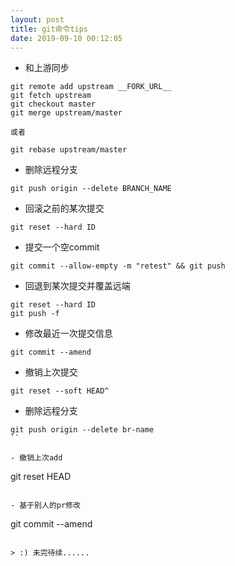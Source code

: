 ```yaml
---
layout: post
title: git命令tips
date: 2019-09-10 00:12:05
---
```


- 和上游同步

```
git remote add upstream __FORK_URL__
git fetch upstream
git checkout master
git merge upstream/master

或者

git rebase upstream/master
```

- 删除远程分支

```
git push origin --delete BRANCH_NAME
```

- 回滚之前的某次提交

```
git reset --hard ID
```

- 提交一个空commit

```
git commit --allow-empty -m "retest" && git push
```

- 回退到某次提交并覆盖远端

```
git reset --hard ID
git push -f
```

- 修改最近一次提交信息

```
git commit --amend
```

- 撤销上次提交

```
git reset --soft HEAD^
```

- 删除远程分支

```
git push origin --delete br-name
``

- 撤销上次add

```
git reset HEAD
```

- 基于别人的pr修改

```
git commit --amend
```

> :) 未完待续......
